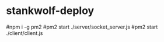 # stankwolf-deploy
#npm i -g pm2
#pm2 start ./server/socket_server.js
#pm2 start ./client/client.js
